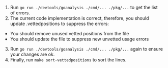 1. Run `go run ./devtools/goanalysis ./cmd/... ./pkg/...` to get the list of errors.
2. The current code implementation is correct, therefore, you should update .vettedpositions to suppress the errors:
  - You should remove unused vetted positions from the file
  - You should update the file to suppress new unvetted usage errors
3. Run `go run ./devtools/goanalysis ./cmd/... ./pkg/...` again to ensure your changes are ok.
4. Finally, run `make sort-vettedpositions` to sort the lines.
